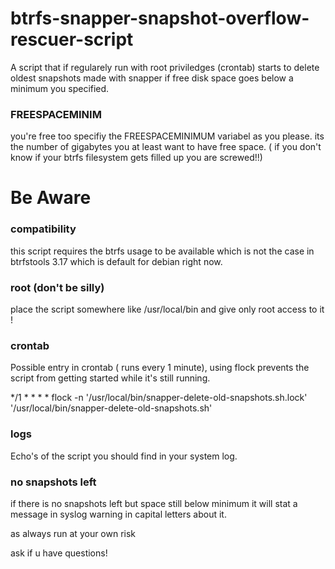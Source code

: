 # btrfs-snapper-snapshot-overflow-rescuer-script
A script that if regularely run with root priviledges (crontab) starts to delete oldest snapshots made with snapper if free disk space goes below a minimum you specified.

### FREESPACEMINIM

you're free too specifiy the FREESPACEMINIMUM variabel as you please. its the number of gigabytes you at least want to have free space. ( if you don't know if your btrfs filesystem gets filled up you are screwed!!)


# Be Aware
### compatibility 

this script requires the btrfs usage to be available which is not the case in btrfstools 3.17 which is default for debian right now.

### root (don't be silly)

place the script somewhere like /usr/local/bin and give only root access to it !

### crontab

Possible entry in crontab ( runs every 1 minute), using flock prevents the script from getting started while it's still running.

*/1 * * * * flock -n '/usr/local/bin/snapper-delete-old-snapshots.sh.lock' '/usr/local/bin/snapper-delete-old-snapshots.sh'

### logs

Echo's of the script you should find in your system log.

### no snapshots left

if there is no snapshots left but space still below minimum it will stat a message in syslog warning in capital letters about it.



as always run at your own risk

ask if u have questions!

